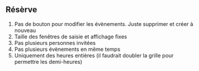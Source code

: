 
## Résèrve

1. Pas de bouton pour modifier les évènements. Juste supprimer et créer à nouveau
2. Taille des fenêtres de saisie et affichage fixes
3. Pas plusieurs personnes invitées
4. Pas plusieurs évènements en même temps
5. Uniquement des heures entières (il faudrait doubler la grille pour permettre les demi-heures)
